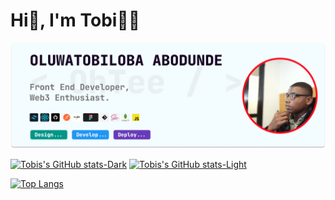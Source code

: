 # Hi👋, I'm Tobi👨‍💻

![My Banner](./Github-banner.jpg)

[![Tobis's GitHub stats-Dark](https://github-readme-stats.vercel.app/api?username=OhTobiloba&show_icons=true&theme=dark#gh-dark-mode-only)](https://github.com/OhTobiloba/github-readme-stats#gh-dark-mode-only)
[![Tobis's GitHub stats-Light](https://github-readme-stats.vercel.app/api?username=OhTobiloba&show_icons=true&theme=default#gh-light-mode-only)](https://github.com/OhTobiloba/github-readme-stats#gh-light-mode-only)

<!--[![Top Langs](https://github-readme-stats.vercel.app/api/top-langs/?username=OhTobiloba)](https://github.com/OhTobiloba/github-readme-stats)-->
[![Top Langs](https://github-readme-stats.vercel.app/api/top-langs/?username=OhTobiloba&layout=donut)](https://github.com/OhTobiloba/github-readme-stats)


<!--
**OhTobiloba/OhTobiloba** is a ✨ _special_ ✨ repository because its `README.md` (this file) appears on your GitHub profile.

Here are some ideas to get you started:

- 🔭 I’m currently working on ...
- 🌱 I’m currently learning ...
- 👯 I’m looking to collaborate on ...
- 🤔 I’m looking for help with ...
- 💬 Ask me about ...
- 📫 How to reach me: ...
- 😄 Pronouns: ...
- ⚡ Fun fact: ...
-->
